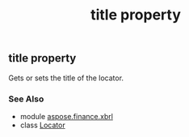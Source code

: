 ﻿---
title: title property
second_title: Aspose.Finance for Python via .NET API References
description: 
type: docs
weight: 60
url: /python-net/aspose.finance.xbrl/locator/title/
is_root: false
---

## title property


Gets or sets the title of the locator.

### See Also
* module [aspose.finance.xbrl](../../)
* class [Locator](/finance/python-net/aspose.finance.xbrl/locator)
